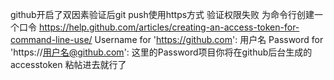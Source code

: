 github开启了双因素验证后git push使用https方式 验证权限失败
为命令行创建一个口令
https://help.github.com/articles/creating-an-access-token-for-command-line-use/
Username for 'https://github.com': 用户名
Password for 'https://用户名@github.com': 
这里的Password项目你将在github后台生成的accesstoken 粘帖进去就行了